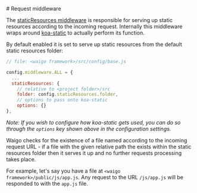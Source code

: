 # Request middleware

The [staticResources middleware](https://github.com/waigo/waigo/blob/master/src/support/middleware/staticResources.js) is responsible for serving up static resources according to the incoming request. Internally this middleware wraps around [koa-static](https://github.com/koajs/static) to actually perform its function.

By default enabled it is set to serve up static resources from the default static resources folder:

```javascript
// file: <waigo framework>/src/config/base.js

config.middleware.ALL = {
  ...
  staticResources: {
    // relative to <project folder>/src
    folder: config.staticResources.folder,
    // options to pass onto koa-static
    options: {}
},
```

*Note: If you wish to configure how koa-static gets used, you can do so through the `options` key shown above in the configuration settings.*

Waigo checks for the existence of a file named according to the incoming request URL - if a file with the given relative path the exists within the static resources folder then it serves it up and no further requests processing takes place.

For example, let's say you have a file at `<waigo framework>/public/js/app.js`. Any request to the URL `/js/app.js` will be responded to with the `app.js` file. 
